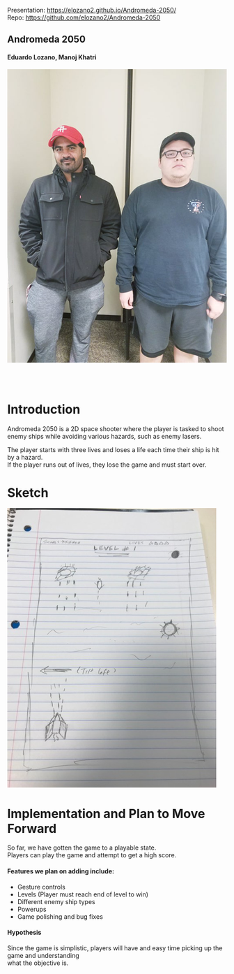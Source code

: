 Presentation: https://elozano2.github.io/Andromeda-2050/  
Repo: https://github.com/elozano2/Andromeda-2050

## Andromeda 2050
#### Eduardo Lozano, Manoj Khatri  

![GroupPic](p2.20.png.png)  

<br/><br/>  

Introduction
===

Andromeda 2050 is a 2D space shooter where the player is tasked to shoot  
enemy ships while avoiding various hazards, such as enemy lasers.  

The player starts with three lives and loses a life each time their ship is hit by a hazard.  
If the player runs out of lives, they lose the game and must start over.  

Sketch
===  
![Sketch](P2.sketch.20.png)  

Implementation and Plan to Move Forward
===  
So far, we have gotten the game to a playable state.  
Players can play the game and attempt to get a high score.  

#### Features we plan on adding include:  
* Gesture controls  
* Levels (Player must reach end of level to win)
* Different enemy ship types
* Powerups
* Game polishing and bug fixes  

#### Hypothesis  
Since the game is simplistic, players will have and easy time picking up the game and understanding  
what the objective is.
